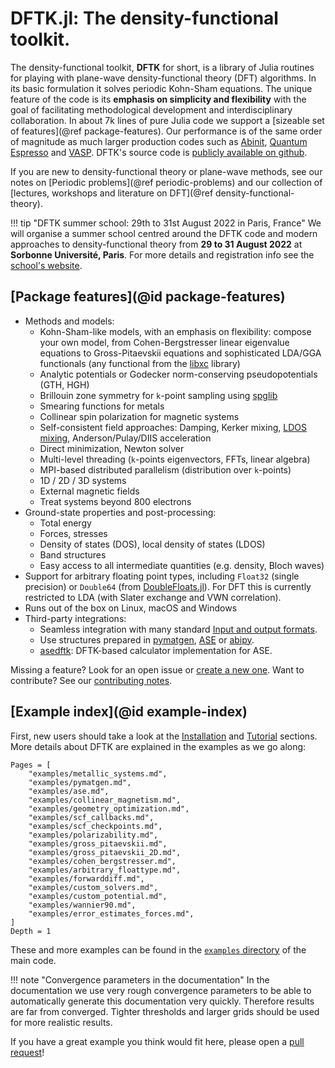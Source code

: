 # DFTK.jl: The density-functional toolkit.

The density-functional toolkit, **DFTK** for short, is a library of
Julia routines for playing with plane-wave
density-functional theory (DFT) algorithms.
In its basic formulation it solves periodic Kohn-Sham equations.
The unique feature of the code is its **emphasis on simplicity
and flexibility**
with the goal of facilitating methodological development and
interdisciplinary collaboration.
In about 7k lines of pure Julia code
we support a [sizeable set of features](@ref package-features).
Our performance is of the same order of magnitude as much larger production
codes such as [Abinit](https://www.abinit.org/),
[Quantum Espresso](http://quantum-espresso.org/) and
[VASP](https://www.vasp.at/).
DFTK's source code is [publicly available on github](https://dftk.org).

If you are new to density-functional theory or plane-wave methods,
see our notes on [Periodic problems](@ref periodic-problems) and our
collection of [lectures, workshops and literature on DFT](@ref density-functional-theory).

!!! tip "DFTK summer school: 29th to 31st August 2022 in Paris, France"
    We will organise a summer school centred around the DFTK code
    and modern approaches to density-functional theory
    from **29 to 31 August 2022** at **Sorbonne Université, Paris**.
    For more details and registration info see the [school's website](https://school2022.dftk.org).

## [Package features](@id package-features)
* Methods and models:
    - Kohn-Sham-like models, with an emphasis on flexibility: compose your own model,
      from Cohen-Bergstresser linear eigenvalue equations to Gross-Pitaevskii equations
      and sophisticated LDA/GGA functionals (any functional from the
      [libxc](https://tddft.org/programs/libxc/) library)
    - Analytic potentials or Godecker norm-conserving pseudopotentials (GTH, HGH)
    - Brillouin zone symmetry for ``k``-point sampling using [spglib](https://atztogo.github.io/spglib/)
    - Smearing functions for metals
    - Collinear spin polarization for magnetic systems
    - Self-consistent field approaches: Damping, Kerker mixing,
      [LDOS mixing](https://doi.org/10.1088/1361-648X/abcbdb), Anderson/Pulay/DIIS acceleration
    - Direct minimization, Newton solver
    - Multi-level threading (``k``-points eigenvectors, FFTs, linear algebra)
    - MPI-based distributed parallelism (distribution over ``k``-points)
    - 1D / 2D / 3D systems
    - External magnetic fields
    - Treat systems beyond 800 electrons
* Ground-state properties and post-processing:
    - Total energy
    - Forces, stresses
    - Density of states (DOS), local density of states (LDOS)
    - Band structures
    - Easy access to all intermediate quantities (e.g. density, Bloch waves)
* Support for arbitrary floating point types, including `Float32` (single precision)
  or `Double64` (from [DoubleFloats.jl](https://github.com/JuliaMath/DoubleFloats.jl)).
  For DFT this is currently restricted to LDA (with Slater exchange and VWN correlation).
* Runs out of the box on Linux, macOS and Windows
* Third-party integrations:
    - Seamless integration with many standard [Input and output formats](@ref).
    - Use structures prepared in [pymatgen](https://pymatgen.org),
      [ASE](https://wiki.fysik.dtu.dk/ase/) or [abipy](https://abinit.github.io/abipy/).
    - [asedftk](https://github.com/mfherbst/asedftk):
      DFTK-based calculator implementation for ASE.

Missing a feature? Look for an open issue or [create a new one](https://github.com/JuliaMolSim/DFTK.jl/issues).
Want to contribute? See our [contributing notes](https://github.com/JuliaMolSim/DFTK.jl#contributing).

## [Example index](@id example-index)
First, new users should take a look at the [Installation](@ref)
and [Tutorial](@ref) sections. More details about DFTK are explained
in the examples as we go along:

```@contents
Pages = [
    "examples/metallic_systems.md",
    "examples/pymatgen.md",
    "examples/ase.md",
    "examples/collinear_magnetism.md",
    "examples/geometry_optimization.md",
    "examples/scf_callbacks.md",
    "examples/scf_checkpoints.md",
    "examples/polarizability.md",
    "examples/gross_pitaevskii.md",
    "examples/gross_pitaevskii_2D.md",
    "examples/cohen_bergstresser.md",
    "examples/arbitrary_floattype.md",
    "examples/forwarddiff.md",
    "examples/custom_solvers.md",
    "examples/custom_potential.md",
    "examples/wannier90.md",
    "examples/error_estimates_forces.md",
]
Depth = 1
```

These and more examples can be found in the
[`examples` directory](https://dftk.org/tree/master/examples) of the main code.


!!! note "Convergence parameters in the documentation"
    In the documentation we use very rough convergence parameters to be able
    to automatically generate this documentation very quickly.
    Therefore results are far from converged.
    Tighter thresholds and larger grids should be used for
    more realistic results.

If you have a great example you think would fit here,
please open a [pull request](https://github.com/JuliaMolSim/DFTK.jl/pulls)!
